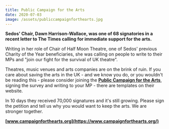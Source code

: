 ```yaml
---
title: Public Campaign for the Arts
date: 2020-07-03
image: /assets/publiccampaignforthearts.jpg
---
```

**Sedos' Chair, Dawn Harrison-Wallace, was one of 68 signatories in a recent letter to The Times calling for immediate support for the arts.**

Writing in her role of Chair of Half Moon Theatre, one of Sedos' previous Charity of the Year beneficiaries, she was calling on people to write to their MPs and "join our fight for the survival of UK theatre". 

Theatres, music venues and arts companies are on the brink of ruin. If you care about saving the arts in the UK - and we know you do, or you wouldn't be reading this - please consider joining the **[Public Campaign for the Arts](https://www.campaignforthearts.org/)**, signing the survey and writing to your MP - there are templates on their website.

In 10 days they received 70,000 signatures and it's still growing. Please sign the petition and tell us why you would want to keep the arts. We are stronger together.

**[www.campaignforthearts.org](https://www.campaignforthearts.org/)**
